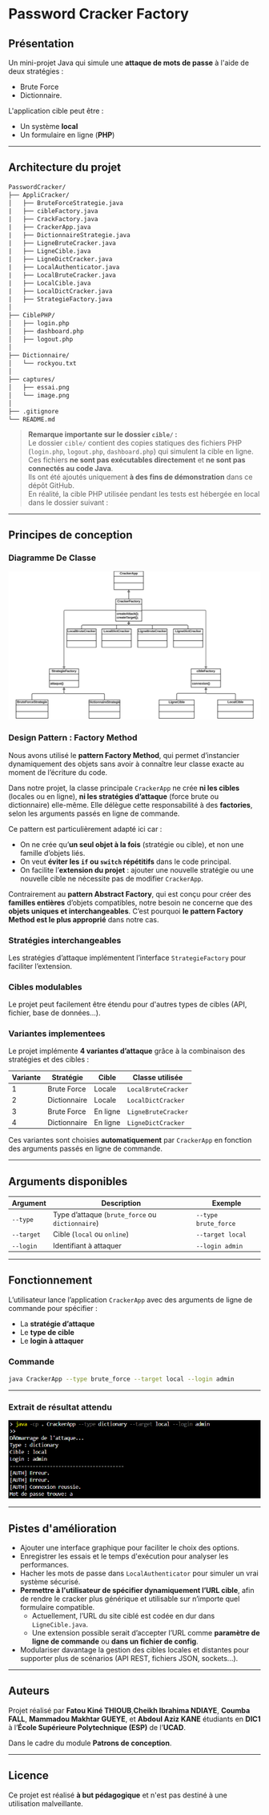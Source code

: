 # Password Cracker Factory

## Présentation
Un mini-projet Java qui simule une **attaque de mots de passe** à l'aide de deux stratégies : 
- Brute Force 
- Dictionnaire. 

L'application cible peut être : 
- Un système **local**
- Un formulaire en ligne (**PHP**)

---

## Architecture du projet
```
PasswordCracker/
├── AppliCracker/
│   ├── BruteForceStrategie.java
|   ├── cibleFactory.java
|   ├── CrackFactory.java
|   ├── CrackerApp.java
|   ├── DictionnaireStrategie.java
|   ├── LigneBruteCracker.java
|   ├── LigneCible.java
|   ├── LigneDictCracker.java
|   ├── LocalAuthenticator.java
|   ├── LocalBruteCracker.java
|   ├── LocalCible.java
|   ├── LocalDictCracker.java
|   ├── StrategieFactory.java
│
├── CiblePHP/
│   ├── login.php
│   ├── dashboard.php
│   ├── logout.php
│
├── Dictionnaire/
│   └── rockyou.txt
│
├── captures/
│   ├── essai.png
│   └── image.png
│
├── .gitignore
└── README.md
```
>  **Remarque importante sur le dossier `cible/` :**  
> Le dossier `cible/` contient des copies statiques des fichiers PHP (`login.php`, `logout.php`, `dashboard.php`) qui simulent la cible en ligne.  
> Ces fichiers **ne sont pas exécutables directement** et **ne sont pas connectés au code Java**.  
> Ils ont été ajoutés uniquement **à des fins de démonstration** dans ce dépôt GitHub.  
> En réalité, la cible PHP utilisée pendant les tests est hébergée en local dans le dossier suivant :


---

## Principes de conception

### Diagramme De Classe
![Diagramme UML](captures/image.png)

### Design Pattern : Factory Method
Nous avons utilisé le **pattern Factory Method**, qui permet d’instancier dynamiquement des objets sans avoir à connaître leur classe exacte au moment de l’écriture du code.

Dans notre projet, la classe principale `CrackerApp` ne crée **ni les cibles** (locales ou en ligne), **ni les stratégies d’attaque** (force brute ou dictionnaire) elle-même. Elle délègue cette responsabilité à des **factories**, selon les arguments passés en ligne de commande.

Ce pattern est particulièrement adapté ici car :
- On ne crée qu’**un seul objet à la fois** (stratégie ou cible), et non une famille d’objets liés.
- On veut **éviter les `if` ou `switch` répétitifs** dans le code principal.
- On facilite l’**extension du projet** : ajouter une nouvelle stratégie ou une nouvelle cible ne nécessite pas de modifier `CrackerApp`.

Contrairement au **pattern Abstract Factory**, qui est conçu pour créer des **familles entières** d’objets compatibles, notre besoin ne concerne que des **objets uniques et interchangeables**. C’est pourquoi **le pattern Factory Method est le plus approprié** dans notre cas.

### Stratégies interchangeables
Les stratégies d’attaque implémentent l’interface `StrategieFactory` pour faciliter l’extension.

### Cibles modulables
Le projet peut facilement être étendu pour d'autres types de cibles (API, fichier, base de données...).

### Variantes implementees
Le projet implémente **4 variantes d’attaque** grâce à la combinaison des stratégies et des cibles :

| Variante | Stratégie     | Cible       | Classe utilisée                  |
|----------|----------------|-------------|----------------------------------|
| 1        | Brute Force    | Locale      | `LocalBruteCracker`              |
| 2        | Dictionnaire   | Locale      | `LocalDictCracker`              |
| 3        | Brute Force    | En ligne    | `LigneBruteCracker`             |
| 4        | Dictionnaire   | En ligne    | `LigneDictCracker`              |

Ces variantes sont choisies **automatiquement** par `CrackerApp` en fonction des arguments passés en ligne de commande.

---

## Arguments disponibles
| Argument        | Description                                           | Exemple             |
|-----------------|-------------------------------------------------------|---------------------|
| `--type`        | Type d’attaque (`brute_force` ou `dictionnaire`)      | `--type brute_force`|
| `--target`      | Cible (`local` ou `online`)                           | `--target local`    |
| `--login`       | Identifiant à attaquer                                | `--login admin`     |

---

## Fonctionnement
L’utilisateur lance l’application `CrackerApp` avec des arguments de ligne de commande pour spécifier :
- La **stratégie d’attaque**
- Le **type de cible**
- Le **login à attaquer**

### Commande
```bash
java CrackerApp --type brute_force --target local --login admin
```

---

### Extrait de résultat attendu
![sortie](captures/essai.png)

---

## Pistes d'amélioration
- Ajouter une interface graphique pour faciliter le choix des options.
- Enregistrer les essais et le temps d'exécution pour analyser les performances.
- Hacher les mots de passe dans `LocalAuthenticator` pour simuler un vrai système sécurisé.
- **Permettre à l'utilisateur de spécifier dynamiquement l’URL cible**, afin de rendre le cracker plus générique et utilisable sur n’importe quel formulaire compatible.
    - Actuellement, l’URL du site ciblé est codée en dur dans `LigneCible.java`.
    - Une extension possible serait d’accepter l’URL comme **paramètre de ligne de commande** ou **dans un fichier de config**.
- Modulariser davantage la gestion des cibles locales et distantes pour supporter plus de scénarios (API REST, fichiers JSON, sockets...).

---

## Auteurs
Projet réalisé par **Fatou Kiné THIOUB**,**Cheikh Ibrahima NDIAYE**, **Coumba FALL**, **Mammadou Makhtar GUEYE**, et **Abdoul Aziz KANE** étudiants en **DIC1** à l’**École Supérieure Polytechnique (ESP)** de l’**UCAD**.

Dans le cadre du module **Patrons de conception**.

---

## Licence
Ce projet est réalisé **à but pédagogique** et n'est pas destiné à une utilisation malveillante.